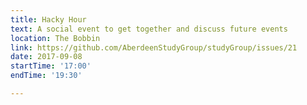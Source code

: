 ```yaml
---
title: Hacky Hour
text: A social event to get together and discuss future events
location: The Bobbin
link: https://github.com/AberdeenStudyGroup/studyGroup/issues/21
date: 2017-09-08
startTime: '17:00'
endTime: '19:30'

---
```

